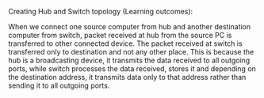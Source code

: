 Creating Hub and Switch topology (Learning outcomes):

When we connect one source computer from hub and another destination computer from switch, packet received at hub from the source PC is transferred to other connected device. The packet received at switch is transferred only to destination and not any other place. 
This is because the hub is a broadcasting device, it transmits the data received to all outgoing ports, while switch processes the data received, stores it and depending on the destination address, it transmits data only to 
that address rather than sending it to all outgoing ports.
